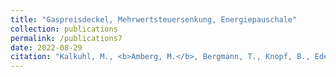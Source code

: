 ```yaml
---
title: "Gaspreisdeckel, Mehrwertsteuersenkung, Energiepauschale"
collection: publications
permalink: /publications7
date: 2022-08-29
citation: "Kalkuhl, M., <b>Amberg, M.</b>, Bergmann, T., Knopf, B., Edenhofer, O. (2022). [Gaspreisdeckel, Mehrwertsteuersenkung, Energiepauschale - Wie kann die Bevölkerung zielgenau und schnell entlastet werden?](https://www.mcc-berlin.net/fileadmin/data/C18_MCC_Publications/2022_MCC_Gaspreise_und_Entlastungsma%C3%9Fnahmen.pdf) <i>MCC-Arbeitspapier</i>."
---
```

